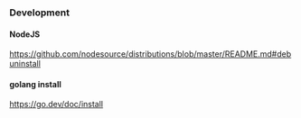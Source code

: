 ### Development
#### NodeJS
https://github.com/nodesource/distributions/blob/master/README.md#debuninstall

#### golang install 
https://go.dev/doc/install

